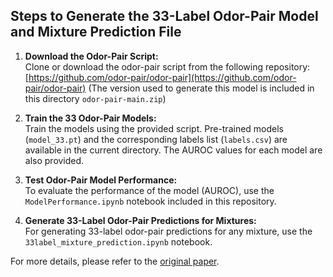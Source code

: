 ## Steps to Generate the 33-Label Odor-Pair Model and Mixture Prediction File

1. **Download the Odor-Pair Script:**  
   Clone or download the odor-pair script from the following repository:  
   [https://github.com/odor-pair/odor-pair](https://github.com/odor-pair/odor-pair)
   (The version used to generate this model is included in this directory `odor-pair-main.zip`)
3. **Train the 33 Odor-Pair Models:**  
   Train the models using the provided script. Pre-trained models (`model_33.pt`) and the corresponding labels list (`labels.csv`) are available in the current directory. The AUROC values for each model are also provided.

4. **Test Odor-Pair Model Performance:**  
   To evaluate the performance of the model (AUROC), use the `ModelPerformance.ipynb` notebook included in this repository.

5. **Generate 33-Label Odor-Pair Predictions for Mixtures:**  
   For generating 33-label odor-pair predictions for any mixture, use the `33label_mixture_prediction.ipynb` notebook.

For more details, please refer to the [original paper](https://arxiv.org/html/2312.16124v1).
